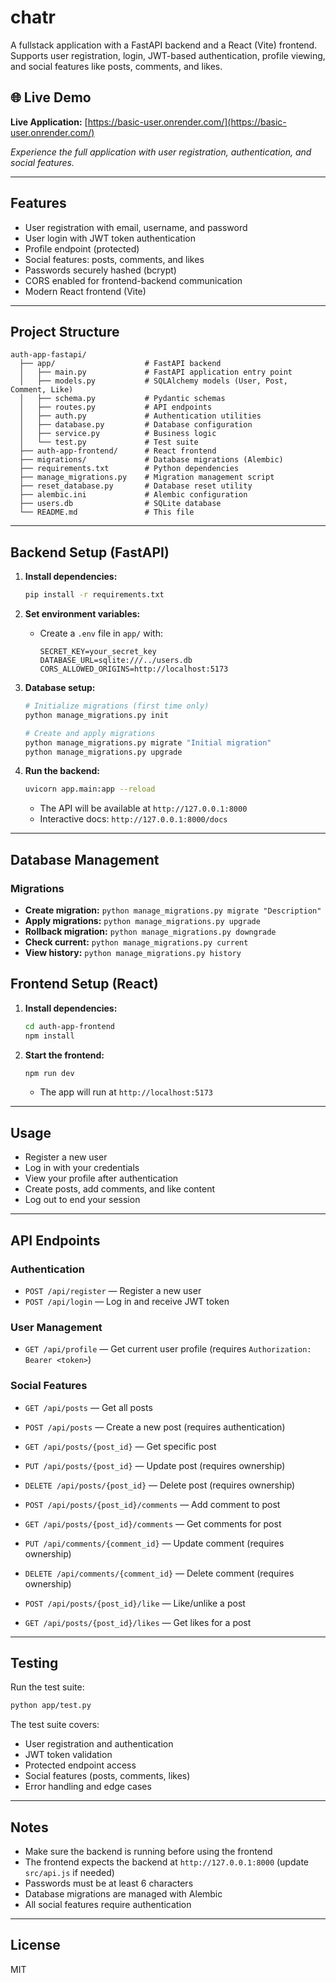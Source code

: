# chatr

A fullstack application with a FastAPI backend and a React (Vite) frontend. Supports user registration, login, JWT-based authentication, profile viewing, and social features like posts, comments, and likes.

## 🌐 Live Demo

**Live Application:** [https://basic-user.onrender.com/](https://basic-user.onrender.com/)

*Experience the full application with user registration, authentication, and social features.*

---

## Features
- User registration with email, username, and password
- User login with JWT token authentication
- Profile endpoint (protected)
- Social features: posts, comments, and likes
- Passwords securely hashed (bcrypt)
- CORS enabled for frontend-backend communication
- Modern React frontend (Vite)

---

## Project Structure
```
auth-app-fastapi/
  ├── app/                    # FastAPI backend
  │   ├── main.py             # FastAPI application entry point
  │   ├── models.py           # SQLAlchemy models (User, Post, Comment, Like)
  │   ├── schema.py           # Pydantic schemas
  │   ├── routes.py           # API endpoints
  │   ├── auth.py             # Authentication utilities
  │   ├── database.py         # Database configuration
  │   ├── service.py          # Business logic
  │   └── test.py             # Test suite
  ├── auth-app-frontend/      # React frontend
  ├── migrations/             # Database migrations (Alembic)
  ├── requirements.txt        # Python dependencies
  ├── manage_migrations.py    # Migration management script
  ├── reset_database.py       # Database reset utility
  ├── alembic.ini             # Alembic configuration
  ├── users.db                # SQLite database
  └── README.md               # This file
```

---

## Backend Setup (FastAPI)

1. **Install dependencies:**
   ```bash
   pip install -r requirements.txt
   ```

2. **Set environment variables:**
   - Create a `.env` file in `app/` with:
     ```env
     SECRET_KEY=your_secret_key
     DATABASE_URL=sqlite:///../users.db
     CORS_ALLOWED_ORIGINS=http://localhost:5173
     ```

3. **Database setup:**
   ```bash
   # Initialize migrations (first time only)
   python manage_migrations.py init
   
   # Create and apply migrations
   python manage_migrations.py migrate "Initial migration"
   python manage_migrations.py upgrade
   ```

4. **Run the backend:**
   ```bash
   uvicorn app.main:app --reload
   ```
   - The API will be available at `http://127.0.0.1:8000`
   - Interactive docs: `http://127.0.0.1:8000/docs`

---

## Database Management

### Migrations
- **Create migration:** `python manage_migrations.py migrate "Description"`
- **Apply migrations:** `python manage_migrations.py upgrade`
- **Rollback migration:** `python manage_migrations.py downgrade`
- **Check current:** `python manage_migrations.py current`
- **View history:** `python manage_migrations.py history`


## Frontend Setup (React)

1. **Install dependencies:**
   ```bash
   cd auth-app-frontend
   npm install
   ```

2. **Start the frontend:**
   ```bash
   npm run dev
   ```
   - The app will run at `http://localhost:5173`

---

## Usage
- Register a new user
- Log in with your credentials
- View your profile after authentication
- Create posts, add comments, and like content
- Log out to end your session

---

## API Endpoints

### Authentication
- `POST /api/register` — Register a new user
- `POST /api/login` — Log in and receive JWT token

### User Management
- `GET /api/profile` — Get current user profile (requires `Authorization: Bearer <token>`)

### Social Features
- `GET /api/posts` — Get all posts
- `POST /api/posts` — Create a new post (requires authentication)
- `GET /api/posts/{post_id}` — Get specific post
- `PUT /api/posts/{post_id}` — Update post (requires ownership)
- `DELETE /api/posts/{post_id}` — Delete post (requires ownership)

- `POST /api/posts/{post_id}/comments` — Add comment to post
- `GET /api/posts/{post_id}/comments` — Get comments for post
- `PUT /api/comments/{comment_id}` — Update comment (requires ownership)
- `DELETE /api/comments/{comment_id}` — Delete comment (requires ownership)

- `POST /api/posts/{post_id}/like` — Like/unlike a post
- `GET /api/posts/{post_id}/likes` — Get likes for a post

---

## Testing

Run the test suite:
```bash
python app/test.py
```

The test suite covers:
- User registration and authentication
- JWT token validation
- Protected endpoint access
- Social features (posts, comments, likes)
- Error handling and edge cases

---

## Notes
- Make sure the backend is running before using the frontend
- The frontend expects the backend at `http://127.0.0.1:8000` (update `src/api.js` if needed)
- Passwords must be at least 6 characters
- Database migrations are managed with Alembic
- All social features require authentication

---

## License
MIT 
